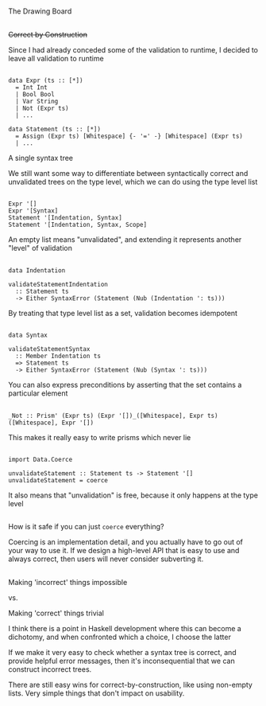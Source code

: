 #

The Drawing Board

##

~~Correct by Construction~~

<div class="notes">
Since I had already conceded some of the validation to runtime, I decided
to leave all validation to runtime
</div>

##

```
data Expr (ts :: [*])
  = Int Int
  | Bool Bool
  | Var String
  | Not (Expr ts)
  | ...

data Statement (ts :: [*])
  = Assign (Expr ts) [Whitespace] {- '=' -} [Whitespace] (Expr ts)
  | ...
```

<div class="notes">
A single syntax tree

We still want some way to differentiate between syntactically correct and
unvalidated trees on the type level, which we can do using the type level
list
</div>

##

```
Expr '[]
Expr '[Syntax]
Statement '[Indentation, Syntax]
Statement '[Indentation, Syntax, Scope]
```

<div class="notes">
An empty list means "unvalidated", and extending it represents another "level"
of validation
</div>

##

```
data Indentation

validateStatementIndentation
  :: Statement ts
  -> Either SyntaxError (Statement (Nub (Indentation ': ts)))
```

<div class="notes">
By treating that type level list as a set, validation becomes idempotent
</div>

##

```
data Syntax

validateStatementSyntax
  :: Member Indentation ts
  => Statement ts
  -> Either SyntaxError (Statement (Nub (Syntax ': ts)))
```

<div class="notes">
You can also express preconditions by asserting that the set contains a
particular element
</div>

##

```
_Not :: Prism' (Expr ts) (Expr '[])_([Whitespace], Expr ts) ([Whitespace], Expr '[])
```

<div class="notes">
This makes it really easy to write prisms which never lie
</div>

##

```
import Data.Coerce

unvalidateStatement :: Statement ts -> Statement '[]
unvalidateStatement = coerce
```

<div class="notes">
It also means that "unvalidation" is free, because it only happens at the
type level
</div>

##

How is it safe if you can just `coerce` everything?

<div class="notes">
Coercing is an implementation detail, and you actually have to go out of your way
to use it. If we design a high-level API that is easy to use and always correct,
then users will never consider subverting it.
</div>

##

Making 'incorrect' things impossible

vs.

Making 'correct' things trivial

<div class="notes">
I think there is a point in Haskell development where this can become a dichotomy,
and when confronted which a choice, I choose the latter

If we make it very easy to check whether a syntax tree is correct, and provide helpful
error messages, then it's inconsequential that we can construct incorrect trees.

There are still easy wins for correct-by-construction, like using non-empty lists.
Very simple things that don't impact on usability.
</div>
